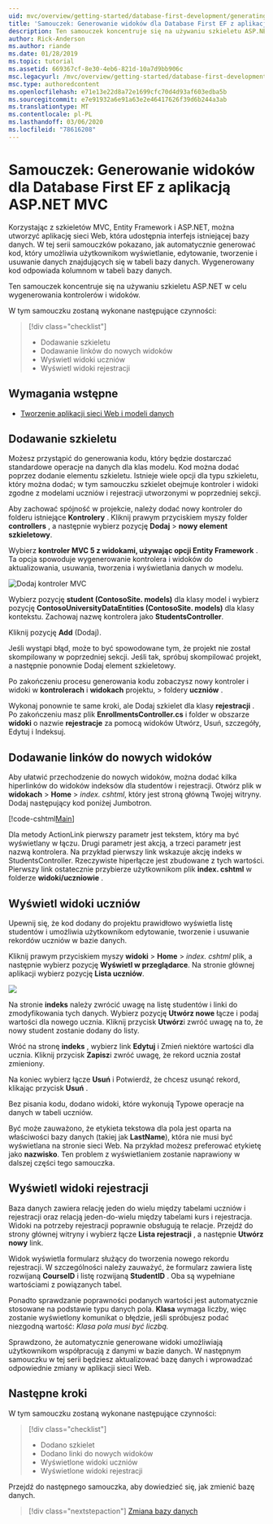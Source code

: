 ```yaml
---
uid: mvc/overview/getting-started/database-first-development/generating-views
title: 'Samouczek: Generowanie widoków dla Database First EF z aplikacją ASP.NET MVC'
description: Ten samouczek koncentruje się na używaniu szkieletu ASP.NET w celu wygenerowania kontrolerów i widoków.
author: Rick-Anderson
ms.author: riande
ms.date: 01/28/2019
ms.topic: tutorial
ms.assetid: 669367cf-8e30-4eb6-821d-10a7d9bb906c
msc.legacyurl: /mvc/overview/getting-started/database-first-development/generating-views
msc.type: authoredcontent
ms.openlocfilehash: e71e13e22d8a72e1699cfc70d4d93af603edba5b
ms.sourcegitcommit: e7e91932a6e91a63e2e46417626f39d6b244a3ab
ms.translationtype: MT
ms.contentlocale: pl-PL
ms.lasthandoff: 03/06/2020
ms.locfileid: "78616208"
---
```

# <a name="tutorial-generate-views-for-ef-database-first-with-aspnet-mvc-app"></a>Samouczek: Generowanie widoków dla Database First EF z aplikacją ASP.NET MVC

Korzystając z szkieletów MVC, Entity Framework i ASP.NET, można utworzyć aplikację sieci Web, która udostępnia interfejs istniejącej bazy danych. W tej serii samouczków pokazano, jak automatycznie generować kod, który umożliwia użytkownikom wyświetlanie, edytowanie, tworzenie i usuwanie danych znajdujących się w tabeli bazy danych. Wygenerowany kod odpowiada kolumnom w tabeli bazy danych.

Ten samouczek koncentruje się na używaniu szkieletu ASP.NET w celu wygenerowania kontrolerów i widoków.

W tym samouczku zostaną wykonane następujące czynności:

> [!div class="checklist"]
> * Dodawanie szkieletu
> * Dodawanie linków do nowych widoków
> * Wyświetl widoki uczniów
> * Wyświetl widoki rejestracji

## <a name="prerequisite"></a>Wymagania wstępne

* [Tworzenie aplikacji sieci Web i modeli danych](creating-the-web-application.md)

## <a name="add-scaffold"></a>Dodawanie szkieletu

Możesz przystąpić do generowania kodu, który będzie dostarczać standardowe operacje na danych dla klas modelu. Kod można dodać poprzez dodanie elementu szkieletu. Istnieje wiele opcji dla typu szkieletu, który można dodać; w tym samouczku szkielet obejmuje kontroler i widoki zgodne z modelami uczniów i rejestracji utworzonymi w poprzedniej sekcji.

Aby zachować spójność w projekcie, należy dodać nowy kontroler do folderu istniejące **Kontrolery** . Kliknij prawym przyciskiem myszy folder **controllers** , a następnie wybierz pozycję **Dodaj** > **nowy element szkieletowy**.

Wybierz **kontroler MVC 5 z widokami, używając opcji Entity Framework** . Ta opcja spowoduje wygenerowanie kontrolera i widoków do aktualizowania, usuwania, tworzenia i wyświetlania danych w modelu.

![Dodaj kontroler MVC](generating-views/_static/image2.png)

Wybierz pozycję **student (ContosoSite. models)** dla klasy model i wybierz pozycję **ContosoUniversityDataEntities (ContosoSite. models)** dla klasy kontekstu. Zachowaj nazwę kontrolera jako **StudentsController**.

Kliknij pozycję **Add** (Dodaj).

Jeśli wystąpi błąd, może to być spowodowane tym, że projekt nie został skompilowany w poprzedniej sekcji. Jeśli tak, spróbuj skompilować projekt, a następnie ponownie Dodaj element szkieletowy.

Po zakończeniu procesu generowania kodu zobaczysz nowy kontroler i widoki w **kontrolerach** i **widokach** projektu, > foldery **uczniów** .

Wykonaj ponownie te same kroki, ale Dodaj szkielet dla klasy **rejestracji** . Po zakończeniu masz plik **EnrollmentsController.cs** i folder w obszarze **widoki** o nazwie **rejestracje** za pomocą widoków Utwórz, Usuń, szczegóły, Edytuj i Indeksuj.

## <a name="add-links-to-new-views"></a>Dodawanie linków do nowych widoków

Aby ułatwić przechodzenie do nowych widoków, można dodać kilka hiperlinków do widoków indeksów dla studentów i rejestracji. Otwórz plik w **widokach** > **Home** > *index. cshtml*, który jest stroną główną Twojej witryny. Dodaj następujący kod poniżej Jumbotron.

[!code-cshtml[Main](generating-views/samples/sample1.cshtml)]

Dla metody ActionLink pierwszy parametr jest tekstem, który ma być wyświetlany w łączu. Drugi parametr jest akcją, a trzeci parametr jest nazwą kontrolera. Na przykład pierwszy link wskazuje akcję indeks w StudentsController. Rzeczywiste hiperłącze jest zbudowane z tych wartości. Pierwszy link ostatecznie przybierze użytkownikom plik **index. cshtml** w folderze **widoki/uczniowie** .

## <a name="display-student-views"></a>Wyświetl widoki uczniów

Upewnij się, że kod dodany do projektu prawidłowo wyświetla listę studentów i umożliwia użytkownikom edytowanie, tworzenie i usuwanie rekordów uczniów w bazie danych.

Kliknij prawym przyciskiem myszy **widoki** > **Home** > *index. cshtml* plik, a następnie wybierz pozycję **Wyświetl w przeglądarce**. Na stronie głównej aplikacji wybierz pozycję **Lista uczniów**.

![](generating-views/_static/image6.png)

Na stronie **indeks** należy zwrócić uwagę na listę studentów i linki do zmodyfikowania tych danych. Wybierz pozycję **Utwórz nowe** łącze i podaj wartości dla nowego ucznia. Kliknij przycisk **Utwórz**i zwróć uwagę na to, że nowy student zostanie dodany do listy.

Wróć na stronę **indeks** , wybierz link **Edytuj** i Zmień niektóre wartości dla ucznia. Kliknij przycisk **Zapisz**i zwróć uwagę, że rekord ucznia został zmieniony.

Na koniec wybierz łącze **Usuń** i Potwierdź, że chcesz usunąć rekord, klikając przycisk **Usuń** .

Bez pisania kodu, dodano widoki, które wykonują Typowe operacje na danych w tabeli uczniów.

Być może zauważono, że etykieta tekstowa dla pola jest oparta na właściwości bazy danych (takiej jak **LastName**), która nie musi być wyświetlana na stronie sieci Web. Na przykład możesz preferować etykietę jako **nazwisko**. Ten problem z wyświetlaniem zostanie naprawiony w dalszej części tego samouczka.

## <a name="display-enrollment-views"></a>Wyświetl widoki rejestracji

Baza danych zawiera relację jeden do wielu między tabelami uczniów i rejestracji oraz relacją jeden-do-wielu między tabelami kurs i rejestracja. Widoki na potrzeby rejestracji poprawnie obsługują te relacje. Przejdź do strony głównej witryny i wybierz łącze **Lista rejestracji** , a następnie **Utwórz nowy** link.

Widok wyświetla formularz służący do tworzenia nowego rekordu rejestracji. W szczególności należy zauważyć, że formularz zawiera listę rozwijaną **CourseID** i listę rozwijaną **StudentID** . Oba są wypełniane wartościami z powiązanych tabel.

Ponadto sprawdzanie poprawności podanych wartości jest automatycznie stosowane na podstawie typu danych pola. **Klasa** wymaga liczby, więc zostanie wyświetlony komunikat o błędzie, jeśli spróbujesz podać niezgodną wartość: *Klasa pola musi być liczbą.*

Sprawdzono, że automatycznie generowane widoki umożliwiają użytkownikom współpracują z danymi w bazie danych. W następnym samouczku w tej serii będziesz aktualizować bazę danych i wprowadzać odpowiednie zmiany w aplikacji sieci Web.

## <a name="next-steps"></a>Następne kroki

W tym samouczku zostaną wykonane następujące czynności:

> [!div class="checklist"]
> * Dodano szkielet
> * Dodano linki do nowych widoków
> * Wyświetlone widoki uczniów
> * Wyświetlone widoki rejestracji

Przejdź do następnego samouczka, aby dowiedzieć się, jak zmienić bazę danych.
> [!div class="nextstepaction"]
> [Zmiana bazy danych](changing-the-database.md)